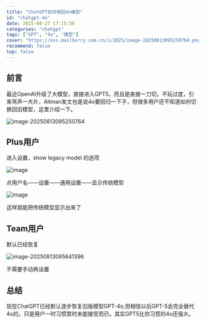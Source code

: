 ```yaml
---
title: "ChatGPT如何用回4o模型"
id: "chatgpt-4o"
date: 2025-08-27 17:15:50
categories: "chatgpt"
tags: ["GPT", "4o", "模型"]
cover: "https://oss.mailberry.com.cn/i/2025/image-20250813095250764.png"
recommend: false
top: false
---
```


## 前言

最近OpenAI升级了大模型，直接进入GPT5，而且是直接一刀切，不玩过度，引来骂声一大片，Altman发文也是说4o要回归一下子，但很多用户还不知道如何切换回旧模型，这里介绍一下。

![image-20250813095250764](https://oss.mailberry.com.cn/i/2025/image-20250813095250764.png)

## Plus用户

进入设置，show legacy model 的选项

![image](https://oss.mailberry.com.cn/i/2025/gLy8XUNDHH9RB92f0aOE0EbkY4YvNShH.png)

点用户名——设置——通用设置——显示传统模型

![image](https://oss.mailberry.com.cn/i/2025/5TdYzDUyBWukYblztQTPKdfhmuY1mMaX.png)

这样就能把传统模型显示出来了

## Team用户

默认已经恢复

![image-20250813095641396](https://oss.mailberry.com.cn/i/2025/image-20250813095641396.png)

不需要手动再设置

## 总结

现在ChatGPT已经默认逐步恢复旧版模型GPT-4o,但相信以后GPT-5会完全替代4o的，只是用户一时习惯暂时未能接受而已，其实GPT5比你习惯的4o还强大。
